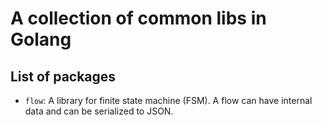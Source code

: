 # A collection of common libs in Golang

## List of packages

- `flow`: A library for finite state machine (FSM). A flow can have internal data and can be serialized to JSON.
